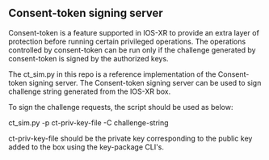 ## Consent-token signing server

Consent-token is a feature supported in IOS-XR to provide an extra layer of protection before running certain privileged operations. The operations controlled by consent-token can be run
only if the challenge generated by consent-token is signed by the authorized keys.

The ct_sim.py in this repo is a reference implementation of the Consent-token signing server. The Consent-token signing server can be used to sign challenge string generated from the IOS-XR box.


To sign the challenge requests, the script should be used as below:

ct_sim.py -p ct-priv-key-file -C challenge-string

ct-priv-key-file should be the private key corresponding to the public key added to the box using the key-package CLI's.

